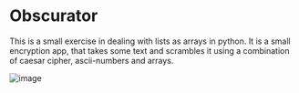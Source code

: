 # Obscurator

This is a small exercise in dealing with lists as arrays in python.
It is a small encryption app, that takes some text and scrambles it using a combination of caesar cipher, ascii-numbers and arrays.

![image](https://github.com/Schpenn/obscurator/assets/25180676/19d0214a-61e9-45f5-9560-77c6d2a5f2fd)
